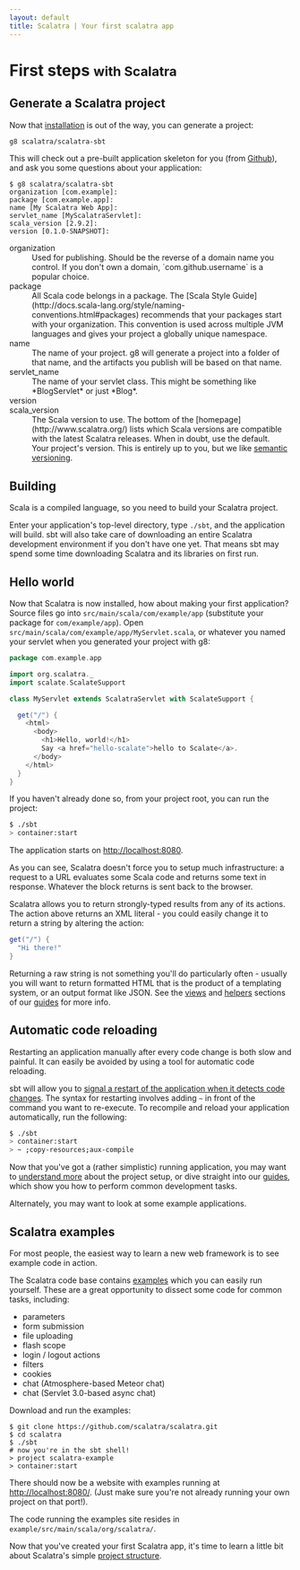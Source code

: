 ```yaml
---
layout: default
title: Scalatra | Your first scalatra app
---
```


<div class="page-header">
  <h1>
    First steps
    <small>with Scalatra</small>
  </h1>
</div>

## Generate a Scalatra project

Now that [installation](installation.html) is out of the way, you can
generate a project:

```bash
g8 scalatra/scalatra-sbt
```

This will check out a pre-built application skeleton for you (from [Github](https://github.com/scalatra/scalatra-sbt.g8)),
and ask you some questions about your application:

```
$ g8 scalatra/scalatra-sbt
organization [com.example]:
package [com.example.app]:
name [My Scalatra Web App]:
servlet_name [MyScalatraServlet]:
scala_version [2.9.2]:
version [0.1.0-SNAPSHOT]:
```

<dl class="dl-horizontal">
  <dt>organization</dt>
  <dd>
    Used for publishing.
    Should be the reverse of a domain name you control.
    If you don't own a domain, `com.github.username` is a popular choice.
  </dd>
  <dt>package</dt>
  <dd>
    All Scala code belongs in a package.
    The [Scala Style Guide](http://docs.scala-lang.org/style/naming-conventions.html#packages) recommends that your packages start with your organization.
    This convention is used across multiple JVM languages and gives your
    project a globally unique namespace.
  </dd>
  <dt>name</dt>
  <dd>
    The name of your project.
    g8 will generate a project into a folder of that name, and the artifacts
    you publish will be based on that name.
  </dd>
  <dt>servlet_name</dt>
  <dd>
    The name of your servlet class.
    This might be something like *BlogServlet* or just *Blog*.
  </dd>
  <dt>version</dt>
  <dt>scala_version</dt>
  <dd>
    The Scala version to use.
    The bottom of the [homepage](http://www.scalatra.org/) lists which Scala versions are compatible with the latest Scalatra releases.
    When in doubt, use the default.
  </dd>
  <dd>
    Your project's version.
    This is entirely up to you, but we like
    <a href="http://semver.org">semantic versioning</a>.
  </dd>
</dl>

## Building

Scala is a compiled language, so you need to build your Scalatra project.

Enter your application's top-level directory, type `./sbt`, and the
application will build.
sbt will also take care of downloading an entire Scalatra development
environment if you don't have one yet.
That means sbt may spend some time downloading Scalatra and its libraries
on first run.

## Hello world

Now that Scalatra is now installed, how about making your first application?
Source files go into `src/main/scala/com/example/app`
(substitute your package for `com/example/app`).
Open `src/main/scala/com/example/app/MyServlet.scala`, or whatever
you named your servlet when you generated your project with g8:

```scala
package com.example.app

import org.scalatra._
import scalate.ScalateSupport

class MyServlet extends ScalatraServlet with ScalateSupport {

  get("/") {
    <html>
      <body>
        <h1>Hello, world!</h1>
        Say <a href="hello-scalate">hello to Scalate</a>.
      </body>
    </html>
  }
}
```

If you haven't already done so, from your project root, you can run the
project:

```bash
$ ./sbt
> container:start
```

The application starts on [http://localhost:8080](http://localhost:8080).

<div class="alert alert-info">
  <span class="badge badge-info"><i class="icon-flag icon-white"></i></span>
  As you can see, Scalatra doesn't force you to setup much infrastructure: a
  request to a URL evaluates some Scala code and returns some text in
  response.
  Whatever the block returns is sent back to the browser.
</div>

Scalatra allows you to return strongly-typed results from any of its actions.
The action above returns an XML literal - you could easily change it to
return a string by altering the action:

```scala
get("/") {
  "Hi there!"
}
```

Returning a raw string is not something you'll do particularly often -
usually you will want to return formatted HTML that is the product of a
templating system, or an output format like JSON.
See the [views](../guides/views.html) and [helpers](../guides/helpers.html)
sections of our [guides](../guides) for more info.

## Automatic code reloading

Restarting an application manually after every code change is both slow and
painful.
It can easily be avoided by using a tool for automatic code reloading.

sbt will allow you to [signal a restart of the application when it detects
code changes](https://github.com/harrah/xsbt/wiki/Triggered-Execution).
The syntax for restarting involves adding `~` in front of the command you
want to re-execute.
To recompile and reload your application automatically, run the following:

```bash
$ ./sbt
> container:start
> ~ ;copy-resources;aux-compile
```

Now that you've got a (rather simplistic) running application, you may want
to [understand more](understanding-scalatra.html) about the project setup, or
dive straight into our [guides](../guides), which show you how to perform
common development tasks.

Alternately, you may want to look at some example applications.

## Scalatra examples

For most people, the easiest way to learn a new web framework is to see
example code in action.

The Scalatra code base contains [examples][examples] which you can easily run
yourself.
These are a great opportunity to dissect some code for common tasks,
including:

[examples]: https://github.com/scalatra/scalatra/tree/develop/example/src/main/scala/org/scalatra

* parameters
* form submission
* file uploading
* flash scope
* login / logout actions
* filters
* cookies
* chat (Atmosphere-based Meteor chat)
* chat (Servlet 3.0-based async chat)

Download and run the examples:

```
$ git clone https://github.com/scalatra/scalatra.git
$ cd scalatra
$ ./sbt
# now you're in the sbt shell!
> project scalatra-example
> container:start
```

There should now be a website with examples running at
[http://localhost:8080/](http://localhost:8080/).
(Just make sure you're not already running your own project on that port!).

The code running the examples site resides in
```example/src/main/scala/org/scalatra/```.

Now that you've created your first Scalatra app, it's time to learn a little
bit about Scalatra's simple [project structure](understanding-scalatra.html).
